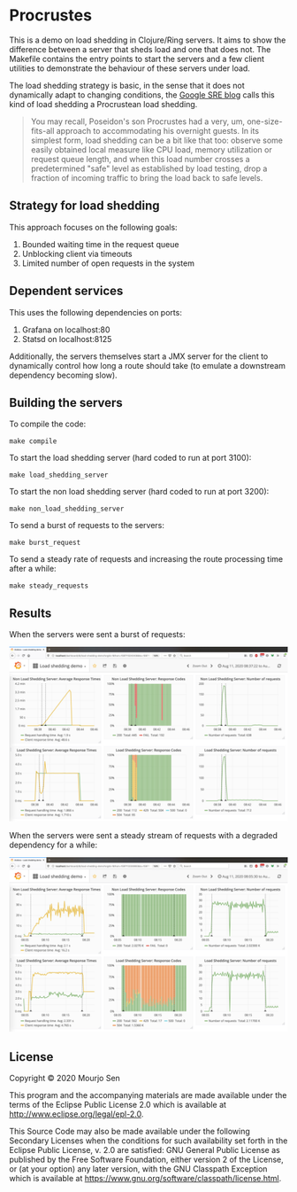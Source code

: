 # Procrustes

This is a demo on load shedding in Clojure/Ring servers. It aims to show the difference between a server that sheds load and one that does not. The Makefile
contains the entry points to start the servers and a few client utilities to demonstrate the behaviour of these servers under load.

The load shedding strategy is basic, in the sense that it does not dynamically adapt to
changing conditions, the [Google SRE
blog](https://cloud.google.com/blog/products/gcp/using-load-shedding-to-survive-a-success-disaster-cre-life-lessons)
calls this kind of load shedding a Procrustean load shedding.

> You may recall, Poseidon's son Procrustes had a very, um, one-size-fits-all approach to
> accommodating his overnight guests. In its simplest form, load shedding can be a bit
> like that too: observe some easily obtained local measure like CPU load, memory
> utilization or request queue length, and when this load number crosses a predetermined
> "safe" level as established by load testing, drop a fraction of incoming traffic to
> bring the load back to safe levels.

## Strategy for load shedding

This approach focuses on the following goals:
1. Bounded waiting time in the request queue
2. Unblocking client via timeouts
3. Limited number of open requests in the system

## Dependent services
This uses the following dependencies on ports:
1. Grafana on localhost:80
2. Statsd on localhost:8125

Additionally, the servers themselves start a JMX server for the client to dynamically
control how long a route should take (to emulate a downstream dependency becoming slow).

## Building the servers

To compile the code:
```shell
make compile
```

To start the load shedding server (hard coded to run at port 3100):
```shell
make load_shedding_server
```

To start the non load shedding server (hard coded to run at port 3200):
```shell
make non_load_shedding_server
```

To send a burst of requests to the servers:
```shell
make burst_request
```

To send a steady rate of requests and increasing the route processing time after a while:
```shell
make steady_requests
```

## Results

When the servers were sent a burst of requests:


![Short, bursty requests](img/bursty_requests.jpg)


When the servers were sent a steady stream of requests with a degraded dependency for a
while:


![Steady requests](img/steady_requests.jpg)



## License

Copyright © 2020 Mourjo Sen

This program and the accompanying materials are made available under the
terms of the Eclipse Public License 2.0 which is available at
http://www.eclipse.org/legal/epl-2.0.

This Source Code may also be made available under the following Secondary
Licenses when the conditions for such availability set forth in the Eclipse
Public License, v. 2.0 are satisfied: GNU General Public License as published by
the Free Software Foundation, either version 2 of the License, or (at your
option) any later version, with the GNU Classpath Exception which is available
at https://www.gnu.org/software/classpath/license.html.
